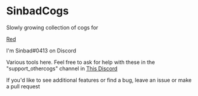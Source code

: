 # SinbadCogs

Slowly growing collection of cogs for

[Red](https://github.com/Twentysix26/Red-DiscordBot)

I'm Sinbad#0413 on Discord

Various tools here.
Feel free to ask for help with these in the
"support_othercogs" channel in [This Discord](https://discord.gg/GET4DVk)


If you'd like to see additional features or find a bug, leave an issue
or make a pull request
